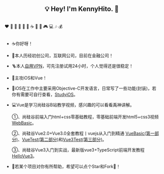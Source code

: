 <h2 align="center">💡 Hey! I'm KennyHito. 🐘</h2>
<br />
❤️ 🍦 🍓 🍉 🍋 🥛 ☕ 🍗 🍟 🎮 💻 🎶 💰
<br />
<br />

- ☕️你好呀！

- 🦌本人历经初创公司，互联网公司，目前在金融公司！

- 🪜本人[自用VPN](https://goooo.huajic.cfd/auth/register?code=d39H)，可先注册试用24小时，个人觉得还是很稳定！

- 🤔主攻iOS和Vue！
  
- 📱iOS在工作中主要采用Objective-C开发语言，日常写了一些功能(封装)，若你有需要可自行查看，[StudyiOS](https://github.com/KennyHito/StudyiOS)。
    
- 💻Vue是学习尚硅谷B站教学视频，感兴趣的可以看看禹神讲解。
  
    ①、尚硅谷前端入门html+css零基础教程，零基础前端开发html5+css3视频 [WebBasic](https://github.com/KennyHito/WebBasic)。

    ②、尚硅谷Vue2.0+Vue3.0全套教程丨vuejs从入门到精通 [VueBasic(第一部分)](https://github.com/KennyHito/VueBasic)、[VueTest(第二部分)](https://github.com/KennyHito/VueTest)和[Vue3Test(第三部分)](https://github.com/KennyHito/Vue3Test)。

    ③、尚硅谷Vue3入门到实战，最新版vue3+TypeScript前端开发教程 [HelloVue3](https://github.com/KennyHito/HelloVue3)。

- 🍋若某个项目对你有所帮助，希望可以点个Star和Fork🤗！
